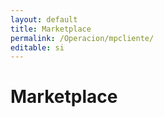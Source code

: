 ```yaml
---
layout: default
title: Marketplace
permalink: /Operacion/mpcliente/
editable: si
---
```


# Marketplace


